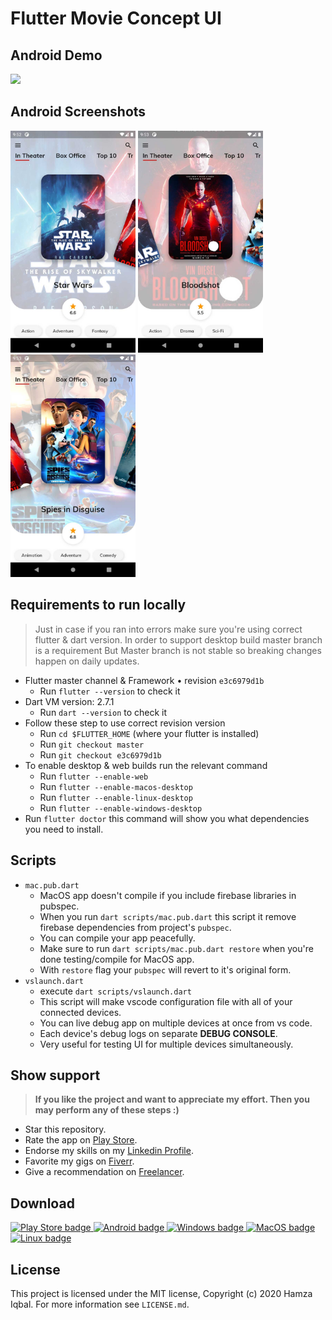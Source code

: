 # Flutter Movie Concept UI

## Android Demo

<div id="demo">
  <img src="screenshots/android/demo.gif" width="200" />
</div>

## Android Screenshots

<div id="screenshots">
  <img src="screenshots/android/index-0.jpg" width="200" />
  <img src="screenshots/android/index-1.jpg" width="200" />
  <img src="screenshots/android/index-2.jpg" width="200" />
</div>

## Requirements to run locally

> Just in case if you ran into errors make sure you're using correct flutter & dart version. In order to support desktop build master branch is a requirement But Master branch is not stable so breaking changes happen on daily updates.

- Flutter master channel & Framework • revision `e3c6979d1b`
  - Run `flutter --version` to check it
- Dart VM version: 2.7.1
  - Run `dart --version` to check it
- Follow these step to use correct revision version
  - Run `cd $FLUTTER_HOME` (where your flutter is installed)
  - Run `git checkout master`
  - Run `git checkout e3c6979d1b`
- To enable desktop & web builds run the relevant command
  - Run `flutter --enable-web`
  - Run `flutter --enable-macos-desktop`
  - Run `flutter --enable-linux-desktop`
  - Run `flutter --enable-windows-desktop`
- Run `flutter doctor` this command will show you what dependencies you need to install.

## Scripts

- `mac.pub.dart`
  - MacOS app doesn't compile if you include firebase libraries in pubspec.
  - When you run `dart scripts/mac.pub.dart` this script it remove firebase dependencies from project's `pubspec`.
  - You can compile your app peacefully.
  - Make sure to run `dart scripts/mac.pub.dart restore` when you're done testing/compile for MacOS app.
  - With `restore` flag your `pubspec` will revert to it's original form.
- `vslaunch.dart`
  - execute `dart scripts/vslaunch.dart`
  - This script will make vscode configuration file with all of your connected devices.
  - You can live debug app on multiple devices at once from vs code.
  - Each device's debug logs on separate **DEBUG CONSOLE**.
  - Very useful for testing UI for multiple devices simultaneously.

## Show support

> **If you like the project and want to appreciate my effort. Then you may perform any of these steps :)**

- Star this repository.
- Rate the app on <a href="https://play.google.com/store/apps/details?id=com.onemdev.invmovieconcept1" target="playstore">Play Store</a>.
- Endorse my skills on my <a href="https://www.linkedin.com/in/hackerhgl" target="linkedin">Linkedin Profile</a>.
- Favorite my gigs on <a href="https://www.fiverr.com/hackerhgl" target="fiver">Fiverr</a>.
- Give a recommendation on <a href="https://www.freelancer.com/u/hackerhgl" target="freelance">Freelancer</a>.

## Download

<div id="downloads">
  <a href="https://play.google.com/store/apps/details?id=com.onemdev.invmovieconcept1">
    <img src="https://raw.githubusercontent.com/hackerhgl/invmovieconcept1/master/.github/assets/google-play.png" alt="Play Store badge" width="200" />
  </a>
  <a href="https://github.com/hackerhgl/invmovieconcept1/releases/latest/download/app-release.apk">
    <img src="https://raw.githubusercontent.com/hackerhgl/invmovieconcept1/master/.github/assets/android.png" alt="Android badge" width="200" />
  </a>
  <a href="https://github.com/hackerhgl/invmovieconcept1/releases/latest/download/windows-release.zip">
    <img src="https://raw.githubusercontent.com/hackerhgl/invmovieconcept1/master/.github/assets/windows.png" alt="Windows badge" width="200" />
  </a>
  <a href="https://github.com/hackerhgl/invmovieconcept1/releases/latest/download/macos-release.zip">
    <img src="https://raw.githubusercontent.com/hackerhgl/invmovieconcept1/master/.github/assets/macos.png" alt="MacOS badge"  width="200" />
  </a>
  <a href="https://github.com/hackerhgl/invmovieconcept1/releases/latest/download/linux-release.zip">
    <img src="https://raw.githubusercontent.com/hackerhgl/invmovieconcept1/master/.github/assets/linux.png" alt="Linux badge"  width="200"/>
  </a>
</div>

## License

This project is licensed under the MIT license, Copyright (c) 2020 Hamza Iqbal. For more information see `LICENSE.md`.
